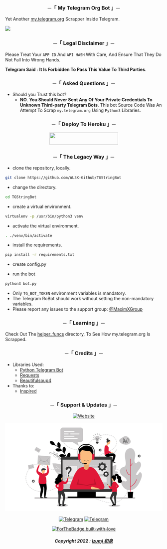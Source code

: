 <h3 align="center">
    ─「 My Telegram Org Bot 」─
</h3>

Yet Another [my.telegram.org](https://my.telegram.org/auth) Scrapper Inside Telegram.

<img src="https://github.com/AL3X-Github/Resources/blob/main/Photos/Izumi%20X%20Shikimori.png">

<h3 align="center">
    ─「 Legal Disclaimer 」─
</h3>

Please Treat Your `APP ID` And `API HASH` With Care, And Ensure That They Do Not Fall Into Wrong Hands.

**Telegram Said** : __It Is Forbidden To Pass This Value To Third Parties__.

<h3 align="center">
    ─「 Asked Questions 」─
</h3>

- Should you Trust this bot?
  - **NO**. __You Should Never Sent Any Of Your Private Credentials To Unknown Third-party Telegram Bots__. This bot Source Code Was An Attempt To Scrap `my.telegram.org` Using `Python3` Libraries.


<h3 align="center">
    ─「 Deploy To Heroku 」─
</h3>

<p align="center"><a href="https://dashboard.heroku.com/new?template=https://github.com/AL3X-Github/TGStringBot"> <img src="https://img.shields.io/badge/Deploy%20On%20Heroku-black?style=for-the-badge&logo=heroku" width="220" height="38.45"/></a></p>


<h3 align="center">
    ─「 The Legacy Way 」─
</h3>

- clone the repository, locally.
```sh
git clone https://github.com/AL3X-Github/TGStringBot
```

- change the directory.
```sh
cd TGStringBot
```

- create a virtual environment.
```sh
virtualenv -p /usr/bin/python3 venv
```

- activate the virtual environment.
```sh
. ./venv/bin/activate
```

- install the requirements.
```sh
pip install -r requirements.txt
```

- create config.py

- run the bot
```sh
python3 bot.py
```


- Only `TG_BOT_TOKEN` environment variables is mandatory.
- The Telegram RoBot should work without setting the non-mandatory variables.
- Please report any issues to the support group: [@MaximXGroup](https://telegram.dog/MaximXGroup)


<h3 align="center">
    ─「 Learning 」─
</h3>

Check Out The [helper_funcs](https://github.com/AL3X-Github/TGStringBot/tree/main/helper_funcs) directory, To See How my.telegram.org Is Scrapped.

<h3 align="center">
    ─「 Credits 」─
</h3>

- Libraries Used:
  - [Python Telegram Bot](https://github.com/AL3X-Github/TGStringBot)
  - [Requests](https://github.com/psf/requests)
  - [Beautifulsoup4](https://pypi.org/project/beautifulsoup4)
- Thanks to:
  - [Inspired](https://telegram.dog/SpEcHlDe)

<h3 align="center">
    ─「 Support & Updates  」─
</h3>

<div align="center">

<p align="center"><a href="https://github.com/AL3X-Github"><img alt="Website" src="https://img.shields.io/badge/ㅤPowered By I𝗓υɱi 和泉ㅤ-blue"></a></p>


![Support Cover](https://github.com/AL3X-Github/Resources/blob/main/Photos/Support.png)

</div>

<div align="center">


[![Telegram](https://img.shields.io/badge/Group-%232C3454?style=for-the-badge&logo=telegram&logoColor=white)](https://telegram.dog/MaximXGroup) [![Telegram](https://img.shields.io/badge/Channel-%232C3454?style=for-the-badge&logo=telegram&logoColor=white)](https://telegram.dog/MaximXChannels)

[![ForTheBadge built-with-love](http://ForTheBadge.com/images/badges/built-with-love.svg)](https://github.com/AL3X-Github)

<h6>

**Copyright 2022 :** [**Iᴢυɱi 和泉**](https://telegram.dog/MaximXRobot) 

</h6>
</div>

